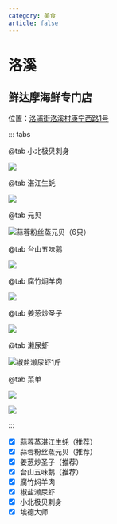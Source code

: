 ```yaml
---
category: 美食
article: false
---
```


# 洛溪

## 鲜达摩海鲜专门店

<span class="icon iconfont icon-locate"></span> 位置：<a href="https://ditu.amap.com/place/B0FFJG1AQK" target="_blank">洛浦街洛溪村康宁西路1号</a>

::: tabs

@tab 小北极贝刺身

![](https://img.sherry4869.com/blog/life/food/guangzhou/py/lx/xdm/img_2.jpg)

@tab 湛江生蚝

![](https://img.sherry4869.com/blog/life/food/guangzhou/py/lx/xdm/img_3.jpg)

@tab 元贝

![蒜蓉粉丝蒸元贝（6只）](https://img.sherry4869.com/blog/life/food/guangzhou/py/lx/xdm/img_7.jpg)

@tab 台山五味鹅

![](https://img.sherry4869.com/blog/life/food/guangzhou/py/lx/xdm/img_4.jpg)

@tab 腐竹焖羊肉

![](https://img.sherry4869.com/blog/life/food/guangzhou/py/lx/xdm/img_5.jpg)

@tab 姜葱炒圣子

![](https://img.sherry4869.com/blog/life/food/guangzhou/py/lx/xdm/img_6.jpg)

@tab 濑尿虾

![椒盐濑尿虾1斤](https://img.sherry4869.com/blog/life/food/guangzhou/py/lx/xdm/img_8.jpg)

@tab 菜单

![](https://img.sherry4869.com/blog/life/food/guangzhou/py/lx/xdm/img.jpg)

![](https://img.sherry4869.com/blog/life/food/guangzhou/py/lx/xdm/img_9.jpg)

:::

- [x] 蒜蓉蒸湛江生蚝（推荐）
- [x] 蒜蓉粉丝蒸元贝（推荐）
- [x] 姜葱炒圣子（推荐）
- [x] 台山五味鹅（推荐）
- [x] 腐竹焖羊肉
- [x] 椒盐濑尿虾
- [x] 小北极贝刺身
- [x] 埃德大师